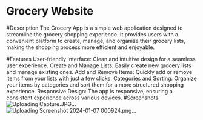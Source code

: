 # Grocery Website
#Description
The Grocery App is a simple web application designed to streamline the grocery shopping experience. It provides users with a convenient platform to create, manage, and organize their grocery lists, making the shopping process more efficient and enjoyable.

#Features
User-friendly Interface: Clean and intuitive design for a seamless user experience.
Create and Manage Lists: Easily create new grocery lists and manage existing ones.
Add and Remove Items: Quickly add or remove items from your lists with just a few clicks.
Categories and Sorting: Organize your items by categories and sort them for a more structured shopping experience.
Responsive Design: The app is responsive, ensuring a consistent experience across various devices.
#Screenshots
![Uploading Capture.JPG…]()
![Uploading Screenshot 2024-01-07 000924.png…]()

